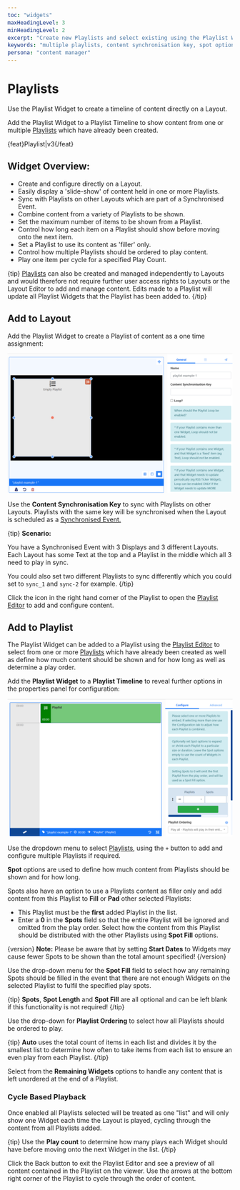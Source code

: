 ```yaml
---
toc: "widgets"
maxHeadingLevel: 3
minHeadingLevel: 2
excerpt: "Create new Playlists and select existing using the Playlist Widget"
keywords: "multiple playlists, content synchronisation key, spot options, play order, play count widgets, cycle based playback"
persona: "content manager"
---
```


# Playlists

Use the Playlist Widget to create a timeline of content directly on a Layout.

Add the Playlist Widget to a Playlist Timeline to show content from one or multiple [Playlists](media_playlists.html) which have already been created.

{feat}Playlist|v3{/feat}
## Widget Overview:

- Create and configure directly on a Layout.
- Easily display a 'slide-show' of content held in one or more Playlists.
- Sync with Playlists on other Layouts which are part of a Synchronised Event.
- Combine content from a variety of Playlists to be shown.
- Set the maximum number of items to be shown from a Playlist.
- Control how long each item on a Playlist should show before moving onto the next item.
- Set a Playlist to use its content as 'filler' only.
- Control how multiple Playlists should be ordered to play content.
- Play one item per cycle for a specified Play Count.

{tip}
[Playlists](media_playlists.html) can also be created and managed independently to Layouts and would therefore not require further user access rights to Layouts or the Layout Editor to add and manage content. Edits made to a Playlist will update all Playlist Widgets that the Playlist has been added to.
{/tip}

## Add to Layout

Add the Playlist Widget to create a Playlist of content as a one time assignment:

![Add Playlist Widget](img/v4_media_modules_playlist_add_widget.png)

Use the **Content Synchronisation Key** to sync with Playlists on other Layouts. Playlists with the same key will be synchronised when the Layout is scheduled as a [Synchronised Event.](scheduling_events.html#content-synchronised-events)

{tip}
**Scenario:**

You have a Synchronised Event with 3 Displays and 3 different Layouts. Each Layout has some Text at the top and a Playlist in the middle which all 3 need to play in sync. 

You could also set two different Playlists to sync differently which you could set to `sync_1` and `sync-2` for example.
{/tip}

Click the icon in the right hand corner of the Playlist to open the [Playlist Editor](media_playlists.html#content-playlist-editor) to add and configure content.

## Add to Playlist

The Playlist Widget can be added to a Playlist using the [Playlist Editor](media_playlists.html#content-playlist-editor) to select from one or more [Playlists](media_playlists.html) which have already been created as well as define how much content should be shown and for how long as well as determine a play order.

Add the **Playlist Widget** to a **Playlist Timeline** to reveal further options in the properties panel for configuration:

![Add Playlist Widget to Playlist](img/v4_media_modules_playlist_add_playlist.png)

Use the dropdown menu to select [Playlists](media_playlists.html), using the `+` button to add and configure multiple Playlists if required.

**Spot** options are used to define how much content from Playlists should be shown and for how long.

Spots also have an option to use a Playlists content as filler only and add content from this Playlist to **Fill** or **Pad** other selected Playlists:

- This Playlist must be the **first** added Playlist in the list.
- Enter a **0** in the **Spots** field so that the entire Playlist will be ignored and omitted from the play order. Select how the content from this Playlist should be distributed with the other Playlists using **Spot Fill** options.

{version}
**Note:** Please be aware that by setting **Start Dates** to Widgets may cause fewer Spots to be shown than the total amount specified!
{/version}

Use the drop-down menu for the **Spot Fill** field to select how any remaining Spots should be filled in the event that there are not enough Widgets on the selected Playlist to fulfil the specified play spots. 

{tip}
**Spots**, **Spot Length** and **Spot Fill** are all optional and can be left blank if this functionality is not required!
{/tip}

Use the drop-down for **Playlist Ordering** to select how all Playlists should be ordered to play.

{tip}
**Auto** uses the total count of items in each list and divides it by the smallest list to determine how often to take items from each list to ensure an even play from each Playlist.
{/tip}

Select from the **Remaining Widgets** options to handle any content that is left unordered at the end of a Playlist.

### Cycle Based Playback

Once enabled all Playlists selected will be treated as one "list" and will only show one Widget each time the Layout is played, cycling through the content from all Playlists added.

{tip}
Use the **Play count** to determine how many plays each Widget should have before moving onto the next Widget in the list.
{/tip}

Click the Back button to exit the Playlist Editor and see a preview of all content contained in the Playlist on the viewer. Use the arrows at the bottom right corner of the Playlist to cycle through the order of content.





